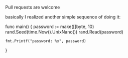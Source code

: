 Pull requests are welcome

 basically I realized another simple sequence of doing it:

func main() {
	password := make([]byte, 10)
	rand.Seed(time.Now().UnixNano())
	rand.Read(password)

	fmt.Printf("password: %x", password)
}
